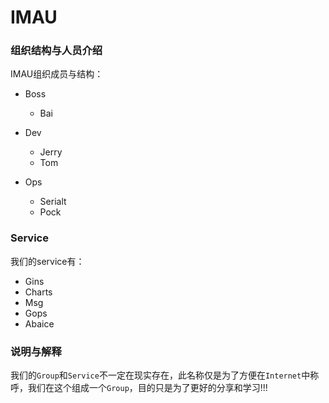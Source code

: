 # IMAU
### 组织结构与人员介绍

IMAU组织成员与结构：

* Boss
  * Bai
* Dev
  * Jerry
  * Tom

* Ops
  * Serialt
  * Pock



### Service

我们的service有：

* Gins
* Charts
* Msg
* Gops
* Abaice



### 说明与解释

​		我们的`Group`和`Service`不一定在现实存在，此名称仅是为了方便在`Internet`中称呼，我们在这个组成一个`Group`，目的只是为了更好的分享和学习!!!

